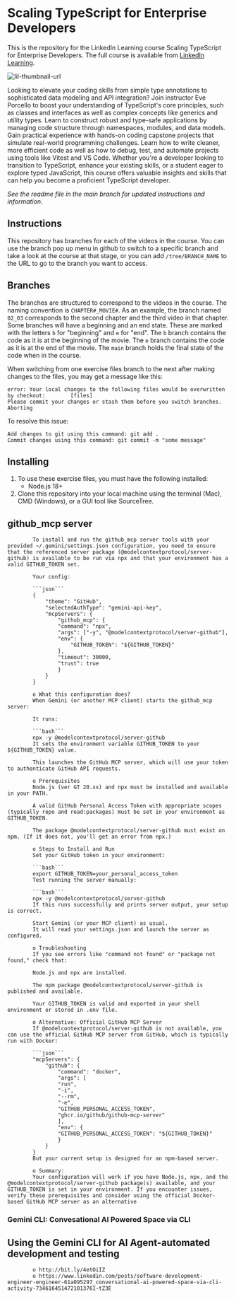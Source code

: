 # Scaling TypeScript for Enterprise Developers
This is the repository for the LinkedIn Learning course Scaling TypeScript for Enterprise Developers. The full course is available from [LinkedIn Learning][lil-course-url].

![lil-thumbnail-url]

Looking to elevate your coding skills from simple type annotations to sophisticated data modeling and API integration? Join instructor Eve Porcello to boost your understanding of TypeScript's core principles, such as classes and interfaces as well as complex concepts like generics and utility types. Learn to construct robust and type-safe applications by managing code structure through namespaces, modules, and data models. Gain practical experience with hands-on coding capstone projects that simulate real-world programming challenges. Learn how to write cleaner, more efficient code as well as how to debug, test, and automate projects using tools like Vitest and VS Code. Whether you're a developer looking to transition to TypeScript, enhance your existing skills, or a student eager to explore typed JavaScript, this course offers valuable insights and skills that can help you become a proficient TypeScript developer.

_See the readme file in the main branch for updated instructions and information._
## Instructions
This repository has branches for each of the videos in the course. You can use the branch pop up menu in github to switch to a specific branch and take a look at the course at that stage, or you can add `/tree/BRANCH_NAME` to the URL to go to the branch you want to access.

## Branches
The branches are structured to correspond to the videos in the course. The naming convention is `CHAPTER#_MOVIE#`. As an example, the branch named `02_03` corresponds to the second chapter and the third video in that chapter. 
Some branches will have a beginning and an end state. These are marked with the letters `b` for "beginning" and `e` for "end". The `b` branch contains the code as it is at the beginning of the movie. The `e` branch contains the code as it is at the end of the movie. The `main` branch holds the final state of the code when in the course.

When switching from one exercise files branch to the next after making changes to the files, you may get a message like this:

    error: Your local changes to the following files would be overwritten by checkout:        [files]
    Please commit your changes or stash them before you switch branches.
    Aborting

To resolve this issue:
	
    Add changes to git using this command: git add .
	Commit changes using this command: git commit -m "some message"

## Installing

1. To use these exercise files, you must have the following installed:
   - Node.js 18+
2. Clone this repository into your local machine using the terminal (Mac), CMD (Windows), or a GUI tool like SourceTree.

[0]: # "Replace these placeholder URLs with actual course URLs"
[lil-course-url]: https://www.linkedin.com/learning/
[lil-thumbnail-url]: http://


## github_mcp server
            To install and run the github_mcp server tools with your provided ~/.gemini/settings.json configuration, you need to ensure that the referenced server package (@modelcontextprotocol/server-github) is available to be run via npx and that your environment has a valid GITHUB_TOKEN set.

            Your config:

            ```json```
            {
                "theme": "GitHub",
                "selectedAuthType": "gemini-api-key",
                "mcpServers": {
                    "github_mcp": {
                    "command": "npx",
                    "args": ["-y", "@modelcontextprotocol/server-github"],
                    "env": {
                        "GITHUB_TOKEN": "${GITHUB_TOKEN}"
                    },
                    "timeout": 30000,
                    "trust": true
                    }
                }
            }

            o What this configuration does?
            When Gemini (or another MCP client) starts the github_mcp server:

            It runs:

            ```bash```
            npx -y @modelcontextprotocol/server-github
            It sets the environment variable GITHUB_TOKEN to your ${GITHUB_TOKEN} value.

            This launches the GitHub MCP server, which will use your token to authenticate GitHub API requests.

            o Prerequisites
            Node.js (ver GT 20.xx) and npx must be installed and available in your PATH.

            A valid GitHub Personal Access Token with appropriate scopes (typically repo and read:packages) must be set in your environment as GITHUB_TOKEN.

            The package @modelcontextprotocol/server-github must exist on npm. (If it does not, you'll get an error from npx.)

            o Steps to Install and Run
            Set your GitHub token in your environment:

            ```bash```
            export GITHUB_TOKEN=your_personal_access_token
            Test running the server manually:

            ```bash```
            npx -y @modelcontextprotocol/server-github
            If this runs successfully and prints server output, your setup is correct.

            Start Gemini (or your MCP client) as usual.
            It will read your settings.json and launch the server as configured.

            o Troubleshooting
            If you see errors like "command not found" or "package not found," check that:

            Node.js and npx are installed.

            The npm package @modelcontextprotocol/server-github is published and available.

            Your GITHUB_TOKEN is valid and exported in your shell environment or stored in .env file.

            o Alternative: Official GitHub MCP Server
            If @modelcontextprotocol/server-github is not available, you can use the official GitHub MCP server from GitHub, which is typically run with Docker:

            ```json```
            "mcpServers": {
                "github": {
                    "command": "docker",
                    "args": [
                    "run",
                    "-i",
                    "--rm",
                    "-e",
                    "GITHUB_PERSONAL_ACCESS_TOKEN",
                    "ghcr.io/github/github-mcp-server"
                    ],
                    "env": {
                    "GITHUB_PERSONAL_ACCESS_TOKEN": "${GITHUB_TOKEN}"
                    }
                }
            }
            But your current setup is designed for an npm-based server.

            o Summary:
            Your configuration will work if you have Node.js, npx, and the @modelcontextprotocol/server-github package(s) available, and your GITHUB_TOKEN is set in your environment. If you encounter issues, verify these prerequisites and consider using the official Docker-based GitHub MCP server as an alternative

### Gemini CLI: Convesational AI Powered Space via CLI 

##  Using the Gemini CLI for AI Agent-automated development and testing

            o http://bit.ly/4etOiIZ
            o https://www.linkedin.com/posts/software-development-engineer-engineer-61a095297_conversational-ai-powered-space-via-cli-activity-7346164514721013761-tZ3E